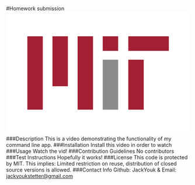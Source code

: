 #Homework submission
![mit license img](/images/mitlicense.png)
###Description
 This is a video demonstrating the functionality of my command line app.
###Installation
 Install this video in order to watch
###Usage
 Watch the vid!
###Contribution Guidelines
 No contributors
###Test Instructions
 Hopefully it works!
###License
 This code is protected by MIT. This implies: Limited restriction on reuse, distribution of closed source versions is allowed.
###Contact Info
 Github: JackYouk & Email: jackyoukstetter@gmail.com